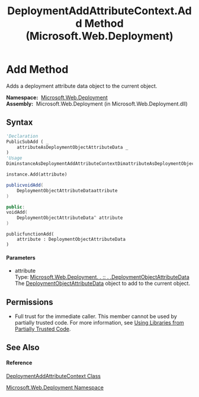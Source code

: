 ﻿---
title: DeploymentAddAttributeContext.Add Method  (Microsoft.Web.Deployment)
TOCTitle: Add Method
ms:assetid: M:Microsoft.Web.Deployment.DeploymentAddAttributeContext.Add(Microsoft.Web.Deployment.DeploymentObjectAttributeData)
ms:mtpsurl: https://msdn.microsoft.com/en-us/library/microsoft.web.deployment.deploymentaddattributecontext.add(v=VS.90)
ms:contentKeyID: 22753862
ms.date: 05/02/2012
mtps_version: v=VS.90
f1_keywords:
- Microsoft.Web.Deployment.DeploymentAddAttributeContext.Add
dev_langs:
- CSharp
- JScript
- VB
- c++
api_location:
- Microsoft.Web.Deployment.dll
api_name:
- Microsoft.Web.Deployment.DeploymentAddAttributeContext.Add
api_type:
- Managed
topic_type:
- apiref
- kbSyntax
product_family_name: VS
ROBOTS: INDEX,FOLLOW
---

# Add Method

Adds a deployment attribute data object to the current object.

**Namespace:**  [Microsoft.Web.Deployment](microsoft-web-deployment-namespace.md)  
**Assembly:**  Microsoft.Web.Deployment (in Microsoft.Web.Deployment.dll)

## Syntax

``` vb
'Declaration
PublicSubAdd ( _
    attributeAsDeploymentObjectAttributeData _
)
'Usage
DiminstanceAsDeploymentAddAttributeContextDimattributeAsDeploymentObjectAttributeData

instance.Add(attribute)
```

``` csharp
publicvoidAdd(
    DeploymentObjectAttributeDataattribute
)
```

``` c++
public:
voidAdd(
    DeploymentObjectAttributeData^ attribute
)
```

``` jscript
publicfunctionAdd(
    attribute : DeploymentObjectAttributeData
)
```

#### Parameters

  - attribute  
    Type: [Microsoft.Web.Deployment. . :: . .DeploymentObjectAttributeData](deploymentobjectattributedata-class-microsoft-web-deployment.md)  
    The [DeploymentObjectAttributeData](deploymentobjectattributedata-class-microsoft-web-deployment.md) object to add to the current object.  

## Permissions

  - Full trust for the immediate caller. This member cannot be used by partially trusted code. For more information, see [Using Libraries from Partially Trusted Code](https://msdn.microsoft.com/en-us/library/8skskf63\(v=vs.90\)).

## See Also

#### Reference

[DeploymentAddAttributeContext Class](deploymentaddattributecontext-class-microsoft-web-deployment.md)

[Microsoft.Web.Deployment Namespace](microsoft-web-deployment-namespace.md)

